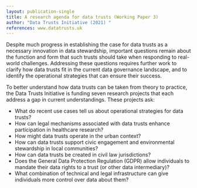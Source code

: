 ```yaml
---
layout: publication-single
title: A research agenda for data trusts (Working Paper 3)
author: "Data Trusts Initiative (2021) "
references: www.datatrusts.uk
---
```

Despite much progress in establishing the case for data trusts as a necessary innovation in data stewardship, important questions remain about the function and form that such trusts should take when responding to real-world challenges. Addressing these questions requires further work to clarify how data trusts fit in the current data governance landscape, and to identify the operational strategies that can ensure their success.

To better understand how data trusts can be taken from theory to practice, the Data Trusts Initiative is funding seven research projects that each address a gap in current understandings. These projects ask:

* What do recent use cases tell us about operational strategies for data trusts?
* How can legal mechanisms associated with data trusts enhance participation in healthcare research?
* How might data trusts operate in the urban context?
* How can data trusts support civic engagement and environmental stewardship in local communities?
* How can data trusts be created in civil law jurisdictions?
* Does the General Data Protection Regulation (GDPR) allow individuals to mandate their data rights to a trust (or other data intermediary)?
* What combination of technical and legal infrastructure can give individuals more control over data about them?